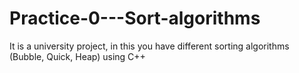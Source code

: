 Practice-0---Sort-algorithms
============================

It is a university project, in this you have different sorting algorithms (Bubble, Quick, Heap) using C++
